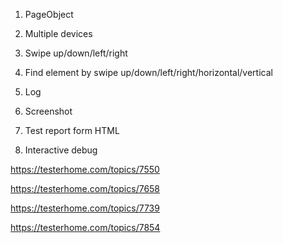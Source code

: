 1. PageObject

2. Multiple devices

3. Swipe up/down/left/right

4. Find element by swipe up/down/left/right/horizontal/vertical

5. Log

6. Screenshot

7. Test report form HTML

8. Interactive debug

https://testerhome.com/topics/7550

https://testerhome.com/topics/7658

https://testerhome.com/topics/7739

https://testerhome.com/topics/7854
